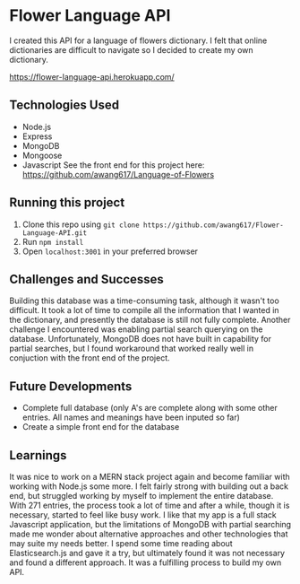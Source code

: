 # Flower Language API
I created this API for a language of flowers dictionary. I felt that online dictionaries are difficult to navigate so I decided to create my own dictionary.

https://flower-language-api.herokuapp.com/

## Technologies Used
- Node.js
- Express
- MongoDB
- Mongoose
- Javascript
See the front end for this project here: https://github.com/awang617/Language-of-Flowers

## Running this project
1. Clone this repo using ```git clone https://github.com/awang617/Flower-Language-API.git```
2. Run ```npm install```
3. Open ```localhost:3001``` in your preferred browser

## Challenges and Successes
Building this database was a time-consuming task, although it wasn't too difficult. It took a lot of time to compile all the information that I wanted in the dictionary, and presently the database is still not fully complete. Another challenge I encountered was enabling partial search querying on the database. Unfortunately, MongoDB does not have built in capability for partial searches, but I found workaround that worked really well in conjuction with the front end of the project. 

## Future Developments
- Complete full database (only A's are complete along with some other entries. All names and meanings have been inputed so far)
- Create a simple front end for the database

## Learnings
It was nice to work on a MERN stack project again and become familiar with working with Node.js some more. I felt fairly strong with building out a back end, but struggled working by myself to implement the entire database. With 271 entries, the process took a lot of time and after a while, though it is necessary, started to feel like busy work. I like that my app is a full stack Javascript application, but the limitations of MongoDB with partial searching made me wonder about alternative approaches and other technologies that may suite my needs better. I spend some time reading about Elasticsearch.js and gave it a try, but ultimately found it was not necessary and found a different approach. It was a fulfilling process to build my own API.
